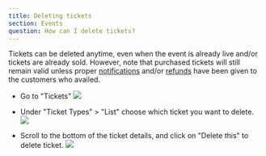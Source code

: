 ```yaml
---
title: Deleting tickets
section: Events
question: How can I delete tickets?
---
```


Tickets can be deleted anytime, even when the event is already live and/or tickets are already sold. However, note that purchased tickets will still remain valid unless proper [notifications] and/or [refunds] have been given to the customers who availed.

   * Go to "Tickets"
   ![](http://i.imgur.com/2QdXQDZ.png)
   
   * Under "Ticket Types" > "List" choose which ticket you want to delete.
   ![](http://i.imgur.com/OIO2s2f.png)
   
   * Scroll to the bottom of the ticket details, and click on "Delete this" to delete ticket.
   ![](http://i.imgur.com/8fhFCdH.png)

[notifications]:updating-customers.html
[refunds]:refunding-customers.html
